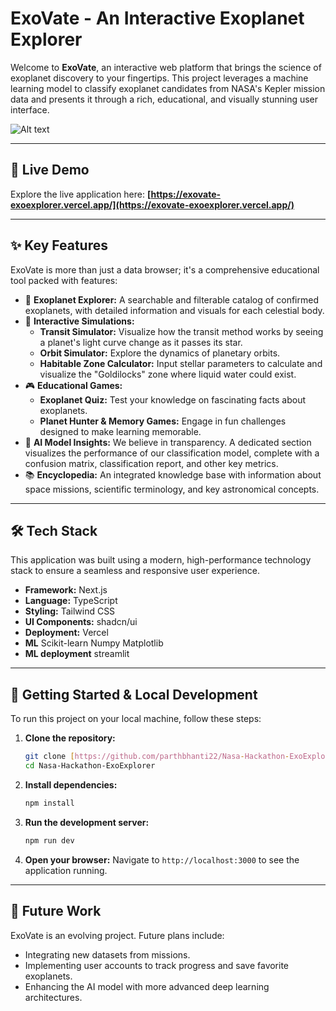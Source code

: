 # ExoVate - An Interactive Exoplanet Explorer

Welcome to **ExoVate**, an interactive web platform that brings the science of exoplanet discovery to your fingertips. This project leverages a machine learning model to classify exoplanet candidates from NASA's Kepler mission data and presents it through a rich, educational, and visually stunning user interface.

![Alt text](images/screenshot.png)

---

## 🚀 Live Demo

Explore the live application here: **[https://exovate-exoexplorer.vercel.app/](https://exovate-exoexplorer.vercel.app/)**

---

## ✨ Key Features

ExoVate is more than just a data browser; it's a comprehensive educational tool packed with features:

* 🌌 **Exoplanet Explorer:** A searchable and filterable catalog of confirmed exoplanets, with detailed information and visuals for each celestial body.
* 🔬 **Interactive Simulations:**
    * **Transit Simulator:** Visualize how the transit method works by seeing a planet's light curve change as it passes its star.
    * **Orbit Simulator:** Explore the dynamics of planetary orbits.
    * **Habitable Zone Calculator:** Input stellar parameters to calculate and visualize the "Goldilocks" zone where liquid water could exist.
* 🎮 **Educational Games:**
    * **Exoplanet Quiz:** Test your knowledge on fascinating facts about exoplanets.
    * **Planet Hunter & Memory Games:** Engage in fun challenges designed to make learning memorable.
* 🤖 **AI Model Insights:** We believe in transparency. A dedicated section visualizes the performance of our classification model, complete with a confusion matrix, classification report, and other key metrics.
* 📚 **Encyclopedia:** An integrated knowledge base with information about space missions, scientific terminology, and key astronomical concepts.

---

## 🛠️ Tech Stack

This application was built using a modern, high-performance technology stack to ensure a seamless and responsive user experience.

* **Framework:** Next.js
* **Language:** TypeScript
* **Styling:** Tailwind CSS
* **UI Components:** shadcn/ui
* **Deployment:** Vercel
* **ML** Scikit-learn Numpy Matplotlib
* **ML deployment** streamlit

---

## 🔧 Getting Started & Local Development

To run this project on your local machine, follow these steps:

1.  **Clone the repository:**
    ```bash
    git clone [https://github.com/parthbhanti22/Nasa-Hackathon-ExoExplorer.git](https://github.com/parthbhanti22/Nasa-Hackathon-ExoExplorer.git)
    cd Nasa-Hackathon-ExoExplorer
    ```

2.  **Install dependencies:**
    ```bash
    npm install
    ```

3.  **Run the development server:**
    ```bash
    npm run dev
    ```

4.  **Open your browser:**
    Navigate to `http://localhost:3000` to see the application running.

---

## 🌟 Future Work

ExoVate is an evolving project. Future plans include:

* Integrating new datasets from missions.
* Implementing user accounts to track progress and save favorite exoplanets.
* Enhancing the AI model with more advanced deep learning architectures.
